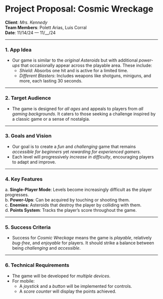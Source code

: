 # **Project Proposal**: Cosmic Wreckage  

**Client**: *Mrs. Kennedy*  
**Team Members**: Polett Arias, Luis Corral  
**Date**: 11/14/24 — 11/__/24  

---

### **1. App Idea**  

* Our game is similar to the *original Asteroids* but with additional *power-ups* that occasionally appear across the playable area. These include:  
  - *Shield*: Absorbs one hit and is active for a limited time.  
  - *Different Blasters*: Includes weapons like shotguns, miniguns, and more, each lasting 30 seconds.  

---

### **2. Target Audience**  

* The game is designed for *all ages* and appeals to players from *all gaming backgrounds*. It caters to those seeking a challenge inspired by a classic game or a sense of nostalgia.  

---

### **3. Goals and Vision**  

* Our goal is to create a *fun* and *challenging* game that remains *accessible for beginners* yet *rewarding for experienced gamers*.  
* Each level will progressively *increase in difficulty*, encouraging players to adapt and improve.  

---

### **4. Key Features**  

a. **Single-Player Mode**: Levels become increasingly difficult as the player progresses.  
b. **Power-Ups**: Can be acquired by touching or shooting them.  
c. **Enemies**: Asteroids that destroy the player by colliding with them.  
d. **Points System**: Tracks the player’s score throughout the game.  

---

### **5. Success Criteria**  

* Success for *Cosmic Wreckage* means the game is *playable*, relatively *bug-free*, and *enjoyable* for players. It should strike a balance between being *challenging* and *accessible*.  

---

### **6. Technical Requirements**  

* The game will be developed for *multiple devices*.  
* For mobile:  
  - A *joystick* and a *button* will be implemented for controls.  
  - A *score counter* will display the points achieved.  

 


